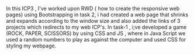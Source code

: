 In this ICP3 , I've worked upon RWD ( how to create the responsive web pages) using Bootstrapping in task 2, i had created a web page that shrinks and expands according to the window size and also added the links of 3 projects which redirects to my web ICP's. In task-1 , i;ve developed a game (ROCK, PAPER, SCISSORS) by using CSS and JS , where in Java Script we used a random numbers to play as against the computer and used CSS for styling my webpage.
